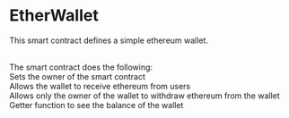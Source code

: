 # EtherWallet

This smart contract defines a simple ethereum wallet.<br/> <br/>

The smart contract does the following:  
Sets the owner of the smart contract  
Allows the wallet to receive ethereum from users  
Allows only the owner of the wallet to withdraw ethereum from the wallet
Getter function to see the balance of the wallet
